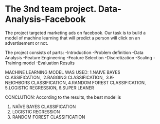 # The 3nd team project. Data-Analysis-Facebook
The project targeted marketing ads on facebook.
Our task is to build a model of machine learning that will predict a person will click on an advertisement or not.

The project consists of parts:
-Introduction
-Problem definition
-Data Analysis
-Feature Engineering
-Feature Selection
-Discretization
-Scaling
-Training model
-Evaluation Results

MACHINE LEARNING MODEL WAS USED:
1.NAIVE BAYES CLASSIFICATION, 
2.BAGGING CLASSIFICATION, 
3.K-NEIGHBORS CLASSIFICATION, 
4.RANDOM FOREST CLASSIFICATION, 
5.LOGISTIC REGRESSION, 
6.SUPER LEANER

CONCLUTION: According to the results, the best model is 

1. NAÏVE BAYES CLASSIFICATION 
2. LOGISTIC REGRESSION 
3. RANDOM FOREST  CLASSIFICATION 
